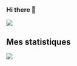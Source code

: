 ### Hi there 👋
<!--
**LACOSTAR91/LACOSTAR91** is a ✨ _special_ ✨ repository because its `README.md` (this file) appears on your GitHub profile.

Here are some ideas to get you started:

- 🔭 I’m currently working on ...
- 🌱 I’m currently learning ...
- 👯 I’m looking to collaborate on ...
- 🤔 I’m looking for help with ...
- 💬 Ask me about ...
- 📫 How to reach me: ...
- 😄 Pronouns: ...
- ⚡ Fun fact: ...
-->

<a href="https://yzzy-bot.online" target="_blank">
  <img align="center" src="https://discord.c99.nl/widget/theme-4/507329636305207308.png"/>
</a>

## Mes statistiques

<a href="https://github.com/LACOSTAR91" target="_blank">
  <img align="center" src="https://github-readme-stats.vercel.app/api?username=LACOSTAR91&count_private=true&show_icons=true&theme=radical&lang=FR"/>
</a>
